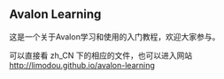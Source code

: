 Avalon Learning
-------------------

这是一个关于Avalon学习和使用的入门教程，欢迎大家参与。

可以直接看 zh_CN 下的相应的文件，也可以进入网站 http://limodou.github.io/avalon-learning
